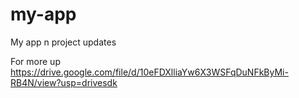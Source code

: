 # my-app
My app n project updates

For more up
https://drive.google.com/file/d/10eFDXlliaYw6X3WSFqDuNFkByMi-RB4N/view?usp=drivesdk

